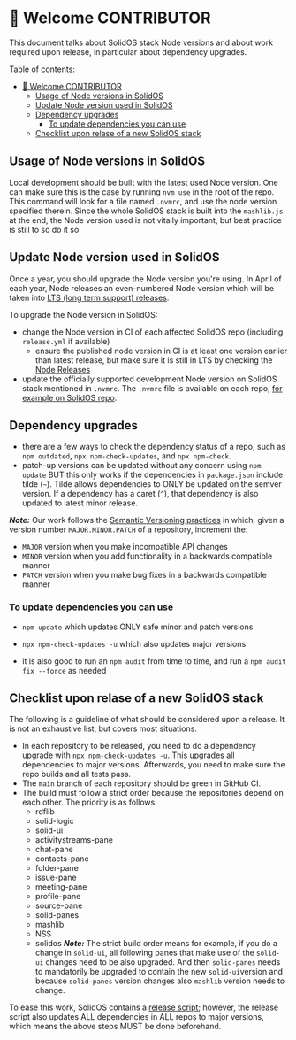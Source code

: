 
# 🤗 Welcome CONTRIBUTOR

This document talks about SolidOS stack Node versions and about work required upon release, in particular about dependency upgrades.

Table of contents:

- [🤗 Welcome CONTRIBUTOR](#-welcome-contributor)
  - [Usage of Node versions in SolidOS](#usage-of-node-versions-in-solidos)
  - [Update Node version used in SolidOS](#update-node-version-used-in-solidos)
  - [Dependency upgrades](#dependency-upgrades)
    - [To update dependencies you can use](#to-update-dependencies-you-can-use)
  - [Checklist upon relase of a new SolidOS stack](#checklist-upon-relase-of-a-new-solidos-stack)

## Usage of Node versions in SolidOS

Local development should be built with the latest used Node version. One can make sure this is the case by running `nvm use` in the root of the repo. This command will look for a file named `.nvmrc`, and use the node version specified therein.
Since the whole SolidOS stack is built into the `mashlib.js` at the end, the Node version used is not vitally important, but best practice is still to so do it so.

## Update Node version used in SolidOS

Once a year, you should upgrade the Node version you're using. In April of each year, Node releases an even-numbered Node version which will be taken into [LTS (long term support) releases](https://nodejs.org/en/about/releases/).

To upgrade the Node version in SolidOS:

- change the Node version in CI of each affected SolidOS repo (including `release.yml` if available)
  - ensure the published node version in CI is at least one version earlier than latest release, but make sure it is still in LTS by checking the [Node Releases](https://nodejs.org/en/about/releases/)
- update the officially supported development Node version on SolidOS stack mentioned in `.nvmrc`. The `.nvmrc` file is available on each repo, [for example on SolidOS repo](https://github.com/solid/solidos/blob/main/.nvmrc).

## Dependency upgrades

- there are a few ways to check the dependency status of a repo, such as `npm outdated`, `npx npm-check-updates`, and `npx npm-check`.
- patch-up versions can be updated without any concern using `npm update` BUT this only works if the dependencies in `package.json` include tilde (`~`). Tilde allows dependencies to ONLY be updated on the semver version. If a dependency has a caret (`^`), that dependency is also updated to latest minor release.

***Note:*** Our work follows the [Semantic Versioning practices](https://semver.org/) in which, given a version number `MAJOR.MINOR.PATCH` of a repository, increment the:

- `MAJOR` version when you make incompatible API changes
- `MINOR` version when you add functionality in a backwards compatible manner
- `PATCH` version when you make bug fixes in a backwards compatible manner

### To update dependencies you can use

- `npm update` which updates ONLY safe minor and patch versions
- `npx npm-check-updates -u` which also updates major versions

- it is also good to run an `npm audit` from time to time, and run a `npm audit fix --force` as needed

## Checklist upon relase of a new SolidOS stack

The following is a guideline of what should be considered upon a release. It is not an exhaustive list, but covers most situations.

- In each repository to be released, you need to do a dependency upgrade with `npx npm-check-updates -u`. This upgrades all dependencies to major versions. Afterwards, you need to make sure the repo builds and all tests pass.
- The `main` branch of each repository should be green in GitHub CI.
- The build must follow a strict order because the repositories depend on each other. The priority is as follows:
  - rdflib
  - solid-logic
  - solid-ui
  - activitystreams-pane
  - chat-pane
  - contacts-pane
  - folder-pane
  - issue-pane
  - meeting-pane
  - profile-pane
  - source-pane
  - solid-panes
  - mashlib
  - NSS
  - solidos
***Note:*** The strict build order means for example, if you do a change in `solid-ui`, all following panes that make use of the `solid-ui` changes need to be also upgraded. And then `solid-panes` needs to mandatorily be upgraded to contain the new `solid-ui`version and because `solid-panes` version changes also `mashlib` version needs to change.

To ease this work, SolidOS contains a [release script](https://github.com/SolidOS/solidos/blob/main/scripts/release); however, the release script also updates ALL dependencies in ALL repos to major versions, which means the above steps MUST be done beforehand.

